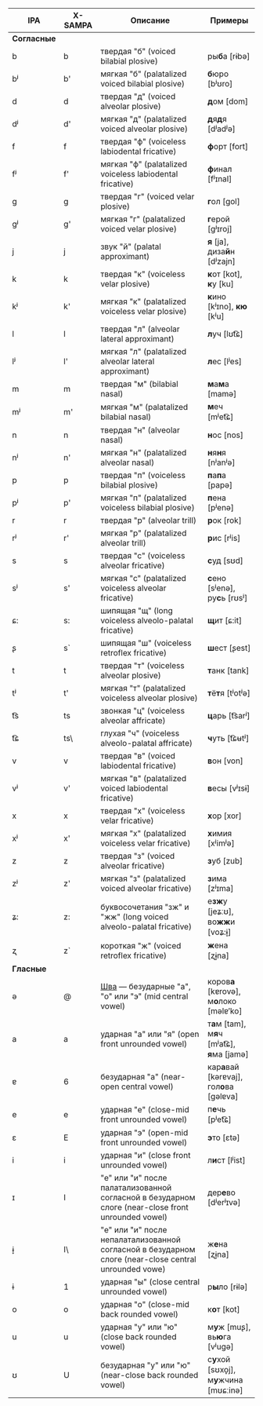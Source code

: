 IPA | X-SAMPA | Описание | Примеры
----- | ----- | ----- | -----
**Согласные** | | |
b | b | твердая "б" (voiced bilabial plosive) | ры**б**а [rɨbə]
bʲ | b' | мягкая "б" (palatalized voiced bilabial plosive) | **б**юро [bʲʊro]
d | d | твердая "д" (voiced alveolar plosive) | **д**ом [dom]
dʲ | d' | мягкая "д" (palatalized voiced alveolar plosive) | **д**я**д**я [dʲadʲə]
f | f | твердая "ф" (voiceless labiodental fricative) | **ф**орт [fort]
fʲ | f' | мягкая "ф" (palatalized voiceless labiodental fricative) | **ф**инал [fʲɪnal]
g | g | твердая "г" (voiced velar plosive) | **г**ол [gol]
ɡʲ | g' | мягкая "г" (palatalized voiced velar plosive) | **г**ерой [ɡʲɪroj]
j | j | звук "й" (palatal approximant) | **я** [ja], диза**й**н [dʲzajn]
k | k | твердая "к" (voiceless velar plosive) | **к**от [kot], **к**у [ku]
kʲ | k' | мягкая "к" (palatalized voiceless velar plosive) | **к**ино [kʲɪno], **кю** [kʲu]
l | l | твердая "л" (alveolar lateral approximant) | **л**уч [lʊt͡ɕ]
lʲ | l' | мягкая "л" (palatalized alveolar lateral approximant) | **л**ес [lʲes]
m | m | твердая "м" (bilabial nasal) | **м**а**м**а [mamə]
mʲ | m' | мягкая "м" (palatalized bilabial nasal) | **м**еч [mʲet͡ɕ]
n | n | твердая "н" (alveolar nasal) | **н**ос [nos]
nʲ | n' | мягкая "н" (palatalized alveolar nasal) | **н**я**н**я [nʲanʲə]
p | p | твердая "п" (voiceless bilabial plosive) | **п**а**п**а [papə]
pʲ | p' | мягкая "п" (palatalized voiceless bilabial plosive) | **п**ена [pʲenə]
r | r | твердая "р" (alveolar trill) | **р**ок [rok]
rʲ | r' | мягкая "р" (palatalized alveolar trill) | **р**ис [rʲis]
s | s | твердая "с" (voiceless alveolar fricative) | **с**уд [sʊd]
sʲ | s' | мягкая "с" (palatalized voiceless alveolar fricative) | **с**ено [sʲenə], ру**с**ь [rʊsʲ]
ɕ: | s\: | шипящая "щ" (long voiceless alveolo-palatal fricative) | **щ**ит [ɕ:it]
ʂ | s` | шипящая "ш" (voiceless retroflex fricative) | **ш**ест [ʂest]
t | t | твердая "т" (voiceless alveolar plosive) | **т**анк [tank]
tʲ | t' | мягкая "т" (palatalized voiceless alveolar plosive) | **т**ё**т**я [tʲotʲə]
t͡s | ts | звонкая "ц" (voiceless alveolar affricate) | **ц**арь [t͡sarʲ]
t͡ɕ | ts\ | глухая "ч" (voiceless alveolo-palatal affricate) | **ч**уть [t͡ɕʉtʲ]
v | v | твердая "в" (voiced labiodental fricative) | **в**он [von]
vʲ | v' | мягкая "в" (palatalized voiced labiodental fricative) | **в**есы [vʲɪsɨ]
x | x | твердая "х" (voiceless velar fricative) | **х**ор [xor]
xʲ | x' | мягкая "х" (palatalized voiceless velar fricative) | **х**имия [xʲimʲə]
z | z | твердая "з" (voiced alveolar fricative) | **з**уб [zub]
zʲ | z' | мягкая "з" (palatalized voiced alveolar fricative) | **з**има [zʲɪma]
ʑ: | z\: | буквосочетания "зж" и "жж" (long voiced alveolo-palatal fricative) | е**зж**у [jeʑːʊ], во**жж**и [voʑ:ɨ̞]
ʐ | z` | короткая "ж" (voiced retroflex fricative) | **ж**ена [ʐɨ̞na]
**Гласные** | | |
ə | @ | [Шва](https://en.wikipedia.org/wiki/Schwa) — безударные "а", "о" или "э" (mid central vowel) | коров**а** [kɐrovə], м**о**локо [məlɐ′ko]
a | a | ударная "а" или "я" (open front unrounded vowel) | т**а**м [tam], м**я**ч [mʲat͡ɕ], **я**ма [jamə]
ɐ | 6 | безударная "а" (near-open central vowel) | кар**а**вай [kərɐvaj], гол**о**ва [gəlɐva]
e | e | ударная "е" (close-mid front unrounded vowel) | п**е**чь [pʲet͡ɕ]
ɛ | E | ударная "э" (open-mid front unrounded vowel) | **э**то [ɛtə]
i | i | ударная "и" (close front unrounded vowel) | л**и**ст [lʲist]
ɪ | I | "е" или "и" после палатализованной согласной в безударном слоге (near-close front unrounded vowel)| дер**е**во [dʲerʲɪvə]
ɨ̞ | I\ | "е" или "и" после непалатализованной согласной в безударном слоге (near-close central unrounded vowe) | ж**е**на [ʐɨ̞na]
ɨ | 1 | ударная "ы" (close central unrounded vowel) | р**ы**ло [rɨlə]
o | o | ударная "о" (close-mid back rounded vowel) | к**о**т [kot]
u | u | ударная "у" или "ю" (close back rounded vowel) | м**у**ж [muʂ], вь**ю**га [vʲugə]
ʊ | U | безударная "у" или "ю" (near-close back rounded vowel) | с**у**хой [sʊxo̞j], м**у**жчина [mʊɕːinə]